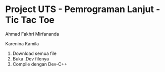 # Project UTS - Pemrograman Lanjut - Tic Tac Toe

Ahmad Fakhri Mirfananda

Karenina Kamila

1. Download semua file
2. Buka .Dev filenya
3. Compile dengan Dev-C++
